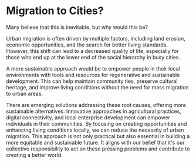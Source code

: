 # Migration to Cities?

Many believe that this is inevitable, but why would this be?

Urban migration is often driven by multiple factors, including land erosion, economic opportunities, and the search for better living standards. However, this shift can lead to a decreased quality of life, especially for those who end up at the lower end of the social hierarchy in busy cities. 

A more sustainable approach would be to empower people in their local environments with tools and resources for regenerative and sustainable development. This can help maintain community ties, preserve cultural heritage, and improve living conditions without the need for mass migration to urban areas.

There are emerging solutions addressing these root causes, offering more sustainable alternatives. Innovative approaches in agricultural practices, digital connectivity, and local enterprise development can empower individuals in their communities. By focusing on creating opportunities and enhancing living conditions locally, we can reduce the necessity of urban migration. This approach is not only practical but also essential in building a more equitable and sustainable future. It aligns with our belief that it's our collective responsibility to act on these pressing problems and contribute to creating a better world.





